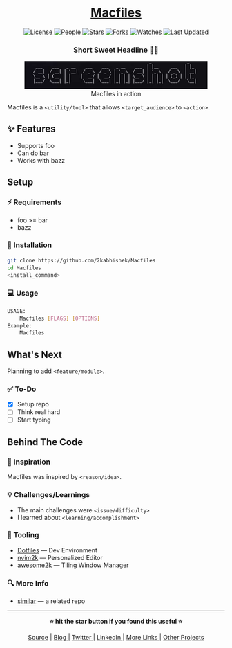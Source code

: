 <div align = "center">

<h1><a href="https://github.com/2kabhishek/Macfiles">Macfiles</a></h1>

<a href="https://github.com/2KAbhishek/Macfiles/blob/main/LICENSE">
<img alt="License" src="https://img.shields.io/github/license/2kabhishek/Macfiles?style=flat&color=eee&label="> </a>

<a href="https://github.com/2KAbhishek/Macfiles/graphs/contributors">
<img alt="People" src="https://img.shields.io/github/contributors/2kabhishek/Macfiles?style=flat&color=ffaaf2&label=People"> </a>

<a href="https://github.com/2KAbhishek/Macfiles/stargazers">
<img alt="Stars" src="https://img.shields.io/github/stars/2kabhishek/Macfiles?style=flat&color=98c379&label=Stars"></a>

<a href="https://github.com/2KAbhishek/Macfiles/network/members">
<img alt="Forks" src="https://img.shields.io/github/forks/2kabhishek/Macfiles?style=flat&color=66a8e0&label=Forks"> </a>

<a href="https://github.com/2KAbhishek/Macfiles/watchers">
<img alt="Watches" src="https://img.shields.io/github/watchers/2kabhishek/Macfiles?style=flat&color=f5d08b&label=Watches"> </a>

<a href="https://github.com/2KAbhishek/Macfiles/pulse">
<img alt="Last Updated" src="https://img.shields.io/github/last-commit/2kabhishek/Macfiles?style=flat&color=e06c75&label="> </a>

<h3>Short Sweet Headline 🎇🎉</h3>

<figure>
  <img src="images/screenshot.png" alt="Macfiles in action">
  <br/>
  <figcaption>Macfiles in action</figcaption>
</figure>

</div>

Macfiles is a `<utility/tool>` that allows `<target_audience>` to `<action>`.

## ✨ Features

- Supports foo
- Can do bar
- Works with bazz

## Setup

### ⚡ Requirements

- foo >= bar
- bazz

### 🚀 Installation

```bash
git clone https://github.com/2kabhishek/Macfiles
cd Macfiles
<install_command>
```

### 💻 Usage

```bash
USAGE:
    Macfiles [FLAGS] [OPTIONS]
Example:
    Macfiles
```

## What's Next

Planning to add `<feature/module>`.

### ✅ To-Do

- [x] Setup repo
- [ ] Think real hard
- [ ] Start typing

##  Behind The Code

### 🌈 Inspiration

Macfiles was inspired by `<reason/idea>`.

### 💡 Challenges/Learnings

- The main challenges were `<issue/difficulty>`
- I learned about `<learning/accomplishment>`

### 🧰 Tooling

- [Dotfiles](https://github.com/2kabhishek/Dotfiles) — Dev Environment
- [nvim2k](https://github.com/2kabhishek/nvim2k) — Personalized Editor
- [awesome2k](https://github.com/2kabhishek/awesome2k) — Tiling Window Manager

### 🔍 More Info

- [similar](https://github.com/2kabhishek/similar) — a related repo

<hr>

<div align="center">

<strong>⭐ hit the star button if you found this useful ⭐</strong><br>

<a href="https://github.com/2KAbhishek/Macfiles">Source</a>
| <a href="https://2kabhishek.github.io/blog" target="_blank">Blog </a>
| <a href="https://twitter.com/2kabhishek" target="_blank">Twitter </a>
| <a href="https://linkedin.com/in/2kabhishek" target="_blank">LinkedIn </a>
| <a href="https://2kabhishek.github.io/links" target="_blank">More Links </a>
| <a href="https://2kabhishek.github.io/projects" target="_blank">Other Projects </a>

</div>

